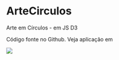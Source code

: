 # ArteCirculos
Arte em Círculos - em JS D3


Código fonte no Github. 
Veja aplicação em 
[](file:///home/asgunzi/Documents/Neocities/ArteMatematica/arteCirculos.html)

![](file:///home/asgunzi/Documents/Neocities/Figuras/ArteCirculos.png)
